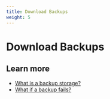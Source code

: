 ```yaml
---
title: Download Backups
weight: 5
---
```


# Download Backups

## Learn more

- [What is a backup storage?](/features/various-backup-storages)
- [What if a backup fails?]()
